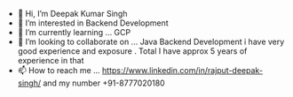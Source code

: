 - 👋 Hi, I’m Deepak Kumar Singh
- 👀 I’m interested in Backend Development
- 🌱 I’m currently learning ... GCP
- 💞️ I’m looking to collaborate on ... Java Backend Development i have very good experience and exposure . Total I have approx 5 years of experience in that 
- 📫 How to reach me ... https://www.linkedin.com/in/rajput-deepak-singh/ and my number +91-8777020180

<!---
RajputDeepaksingh/RajputDeepaksingh is a ✨ special ✨ repository because its `README.md` (this file) appears on your GitHub profile.
You can click the Preview link to take a look at your changes.
--->
